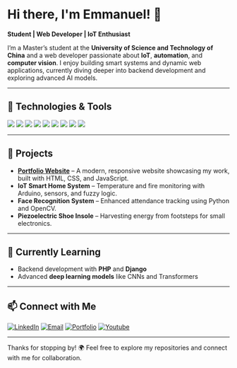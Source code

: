 # Hi there, I'm Emmanuel! 👋

**Student | Web Developer | IoT Enthusiast**

I’m a Master’s student at the **University of Science and Technology of China** and a web developer passionate about **IoT**, **automation**, and **computer vision**. I enjoy building smart systems and dynamic web applications, currently diving deeper into backend development and exploring advanced AI models.

---

## 🔧 Technologies & Tools
<p align="left">
  <img src="https://img.shields.io/badge/-HTML5-E34F26?logo=html5&logoColor=white&style=flat" />
  <img src="https://img.shields.io/badge/-CSS3-1572B6?logo=css3&logoColor=white&style=flat" />
  <img src="https://img.shields.io/badge/-JavaScript-F7DF1E?logo=javascript&logoColor=black&style=flat" />
  <img src="https://img.shields.io/badge/-Python-3776AB?logo=python&logoColor=white&style=flat" />
  <img src="https://img.shields.io/badge/-PHP-777BB4?logo=php&logoColor=white&style=flat" />
  <img src="https://img.shields.io/badge/-MySQL-4479A1?logo=mysql&logoColor=white&style=flat" />
  <img src="https://img.shields.io/badge/-Arduino-00979D?logo=arduino&logoColor=white&style=flat" />
  <img src="https://img.shields.io/badge/-Git-F05032?logo=git&logoColor=white&style=flat" />
  <img src="https://img.shields.io/badge/-Django-092E20?logo=django&logoColor=white&style=flat" />
</p>

---

## 🚀 Projects
- **[Portfolio Website](https://uemmanuel5.github.io/portfolio)** – A modern, responsive website showcasing my work, built with HTML, CSS, and JavaScript.
- **IoT Smart Home System** – Temperature and fire monitoring with Arduino, sensors, and fuzzy logic.
- **Face Recognition System** – Enhanced attendance tracking using Python and OpenCV.
- **Piezoelectric Shoe Insole** – Harvesting energy from footsteps for small electronics.

---

## 🌱 Currently Learning
- Backend development with **PHP** and **Django**
- Advanced **deep learning models** like CNNs and Transformers

---

## 📫 Connect with Me
[![LinkedIn](https://img.shields.io/badge/-LinkedIn-0A66C2?logo=linkedin&logoColor=white&style=flat)](https://linkedin.com/in/ugwuemmanuel)
[![Email](https://img.shields.io/badge/-Email-D14836?logo=gmail&logoColor=white&style=flat)](mailto:ueu.grad@gmail.com)
[![Portfolio](https://img.shields.io/badge/-Portfolio-000000?logo=githubpages&logoColor=white&style=flat)](https://uemmanuel5.github.io/portfolio)
[![Youtube](https://img.shields.io/badge/-Youtube-0A66C2?logo=youtube&logoColor=white&style=flat)](https://www.youtube.com/@brainwave_alpha)

---

Thanks for stopping by! 🌍 Feel free to explore my repositories and connect with me for collaboration.
